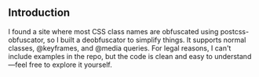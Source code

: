 ## Introduction

I found a site where most CSS class names are obfuscated using postcss-obfuscator, so I built a deobfuscator to simplify things. It supports normal classes, @keyframes, and @media queries. For legal reasons, I can't include examples in the repo, but the code is clean and easy to understand—feel free to explore it yourself.

